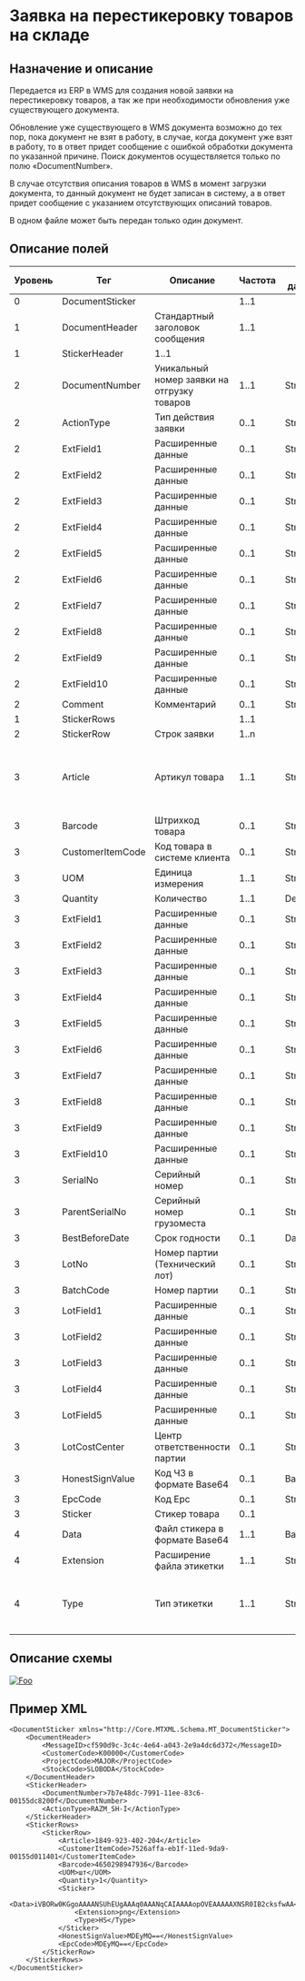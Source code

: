 # Заявка на перестикеровку товаров на складе

## Назначение и описание
Передается из ERP в WMS для создания новой заявки на перестикеровку товаров, а так же при необходимости обновления уже существующего документа.

Обновление уже существующего в WMS документа возможно до тех пор, пока документ не взят в работу, в случае, когда документ уже взят в работу, то в ответ придет сообщение с ошибкой обработки документа по указанной причине. Поиск документов осуществляется только по полю «DocumentNumber».

В случае отсутствия описания товаров в WMS в момент загрузки документа, то данный документ не будет записан в систему, а в ответ придет сообщение с указанием отсутствующих описаний товаров.

В одном файле может быть передан только один документ.

## Описание полей

Уровень | Тег | Описание | Частота | Тип данных | Размер поля | Комментарий
--------|-----|----------|---------|------------|-------------|------------
0       | DocumentSticker |                                                    | 1..1    |            |             |
1       | DocumentHeader   | Стандартный заголовок сообщения                   | 1..1    |            |             | Общая структура сообщения                                 
1       | StickerHeader   |                                                     1..1     |            |             |
2       | DocumentNumber   | Уникальный номер заявки на отгрузку товаров       | 1..1    | String     | 50          |                                                           
2       | ActionType       | Тип действия заявки                               | 0..1    | String     | 10          |                                                           
2       | ExtField1        | Расширенные данные                                | 0..1    | String     | 80          |                                                           
2       | ExtField2        | Расширенные данные                                | 0..1    | String     | 80          |                                                           
2       | ExtField3        | Расширенные данные                                | 0..1    | String     | 80          |                                                           
2       | ExtField4        | Расширенные данные                                | 0..1    | String     | 80          |                                                           
2       | ExtField5        | Расширенные данные                                | 0..1    | String     | 80          |                                                           
2       | ExtField6        | Расширенные данные                                | 0..1    | String     | 80          |                                                           
2       | ExtField7        | Расширенные данные                                | 0..1    | String     | 80          |                                                           
2       | ExtField8        | Расширенные данные                                | 0..1    | String     | 80          |                                                           
2       | ExtField9        | Расширенные данные                                | 0..1    | String     | 80          |                                                           
2       | ExtField10       | Расширенные данные                                | 0..1    | String     | 80          |                                                           
2       | Comment          | Комментарий                                       | 0..1    | String     | 250         |                                                           
1       | StickerRows     |                                                    | 1..1    |            |             |
2       | StickerRow      | Строк заявки                                       | 1..n    |            |             |                                                           
3       | Article          | Артикул товара                                    | 1..1    | String     | 100         | Если отсутствует, то обязательно заполнить  Barcode  
3       | Barcode          | Штрихкод товара                                   | 0..1    | String     | 100         |   
3       | CustomerItemCode | Код товара в системе клиента                      | 0..1    | String     | 100         |       
3       | UOM              | Единица измерения                                 | 1..1    | String     | 10          |                                                           
3       | Quantity         | Количество                                        | 1..1    | Decimal    |             |                                                           
3       | ExtField1        | Расширенные данные                                | 0..1    | String     | 80          |                                                           
3       | ExtField2        | Расширенные данные                                | 0..1    | String     | 80          |                                                           
3       | ExtField3        | Расширенные данные                                | 0..1    | String     | 80          |                                                           
3       | ExtField4        | Расширенные данные                                | 0..1    | String     | 80          |                                                           
3       | ExtField5        | Расширенные данные                                | 0..1    | String     | 80          |                                                           
3       | ExtField6        | Расширенные данные                                | 0..1    | String     | 80          |                                                           
3       | ExtField7        | Расширенные данные                                | 0..1    | String     | 80          |                                                           
3       | ExtField8        | Расширенные данные                                | 0..1    | String     | 80          |                                                           
3       | ExtField9        | Расширенные данные                                | 0..1    | String     | 80          |                                                           
3       | ExtField10       | Расширенные данные                                | 0..1    | String     | 80          |                                                           
3       | SerialNo         | Серийный номер                                    | 0..1    | String     | 20          |                                                           
3       | ParentSerialNo   | Серийный номер грузоместа                         | 0..1    | String     | 20          |                                                           
3       | BestBeforeDate   | Срок годности                                     | 0..1    | DateTime   |             |
3       | LotNo            | Номер партии (Технический лот)                    | 0..1    | String     | 100         |
3       | BatchCode        | Номер партии                                      | 0..1    | String     | 100         |                                                           
3       | LotField1        | Расширенные данные                                | 0..1    | String     | 100         |                                                           
3       | LotField2        | Расширенные данные                                | 0..1    | String     | 100         |                                                           
3       | LotField3        | Расширенные данные                                | 0..1    | String     | 100         |                                                           
3       | LotField4        | Расширенные данные                                | 0..1    | String     | 100         |                                                           
3       | LotField5        | Расширенные данные                                | 0..1    | String     | 100         |                                                           
3       | LotCostCenter    | Центр ответственности партии                      | 0..1    | String     | 50          |                                                           
3       | HonestSignValue  | Код ЧЗ в формате Base64                           | 0..1    | Base64     |             |                                                           
3       | EpcCode  	   | Код Epc			                       | 0..1    | String     | 250         |                                                           
3       | Sticker          | Стикер товара                                     | 0..1    |            |             |                                                           
4       | Data             | Файл стикера в формате Base64                     | 1..1    | Base64     |             |                                                           
4       | Extension        | Расширение файла этикетки                         | 1..1    | String     | 5           |                                                           
4       | Type             | Тип этикетки                                      | 1..1    | String     | 10          |   HS – для стикера ЧЗ, ITEM – для этикетки товара                                                        

## Описание схемы
<a href="https://github.com/MajorTerminal/MTXML/blob/master/XSD/MT_DocumentSticker.xsd" rel="XSD">![Foo](https://user-images.githubusercontent.com/22858622/134012526-73d1b128-a2cd-4d14-8a13-10f81a57c04f.png)</a>

## Пример XML
```
<DocumentSticker xmlns="http://Core.MTXML.Schema.MT_DocumentSticker">
	<DocumentHeader>
		<MessageID>cf590d9c-3c4c-4e64-a043-2e9a4dc6d372</MessageID>
		<CustomerCode>К00000</CustomerCode>
		<ProjectCode>MAJOR</ProjectCode>
		<StockCode>SLOBODA</StockCode>
	</DocumentHeader>
	<StickerHeader>
		<DocumentNumber>7b7e48dc-7991-11ee-83c6-00155dc8200f</DocumentNumber>
		<ActionType>RAZM_SH-I</ActionType>
	</StickerHeader>
	<StickerRows>
		<StickerRow>
			<Article>1849-923-402-204</Article>
			<CustomerItemCode>7526affa-eb1f-11ed-9da9-00155d011401</CustomerItemCode>
			<Barcode>4650298947936</Barcode>
			<UOM>шт</UOM>
			<Quantity>1</Quantity>
			<Sticker>
				<Data>iVBORw0KGgoAAAANSUhEUgAAAq0AAANqCAIAAAAopOVEAAAAAXNSR0IB2cksfwAA</Data>
				<Extension>png</Extension>
				<Type>HS</Type>
			</Sticker>
			<HonestSignValue>MDEyMQ==</HonestSignValue>
			<EpcCode>MDEyMQ==</EpcCode>
		</StickerRow>
	</StickerRows>
</DocumentSticker>
```
